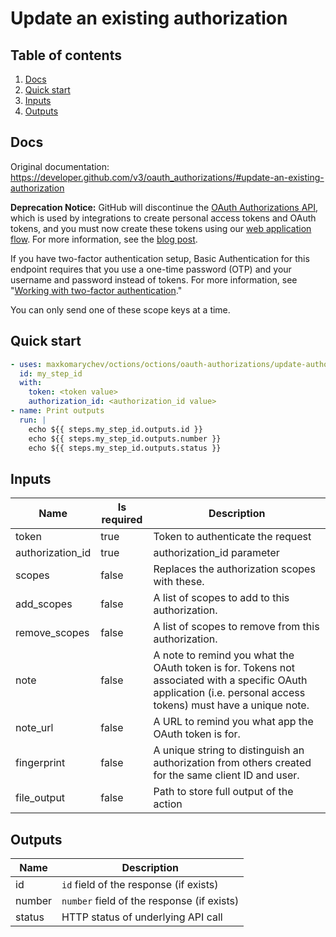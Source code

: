 # Update an existing authorization

## Table of contents

1. [Docs](#docs)
1. [Quick start](#quick-start)
1. [Inputs](#inputs)
1. [Outputs](#outputs)

<a name="quick-start" ></a>
## Docs

Original documentation: https://developer.github.com/v3/oauth_authorizations/#update-an-existing-authorization

**Deprecation Notice:** GitHub will discontinue the [OAuth Authorizations API](https://developer.github.com/v3/oauth_authorizations/), which is used by integrations to create personal access tokens and OAuth tokens, and you must now create these tokens using our [web application flow](https://developer.github.com/apps/building-oauth-apps/authorizing-oauth-apps/#web-application-flow). For more information, see the [blog post](https://developer.github.com/changes/2019-11-05-deprecated-passwords-and-authorizations-api).

If you have two-factor authentication setup, Basic Authentication for this endpoint requires that you use a one-time password (OTP) and your username and password instead of tokens. For more information, see "[Working with two-factor authentication](https://developer.github.com/v3/auth/#working-with-two-factor-authentication)."

You can only send one of these scope keys at a time.


<a name="quick start" ></a>
## Quick start

```yaml
- uses: maxkomarychev/octions/octions/oauth-authorizations/update-authorization@master
  id: my_step_id
  with:
    token: <token value>
    authorization_id: <authorization_id value>
- name: Print outputs
  run: |
    echo ${{ steps.my_step_id.outputs.id }}
    echo ${{ steps.my_step_id.outputs.number }}
    echo ${{ steps.my_step_id.outputs.status }}
```


<a name="inputs" ></a>
## Inputs

| Name | Is required | Description |
|---|---|---|
|token|true|Token to authenticate the request
|authorization_id|true|authorization_id parameter
|scopes|false|Replaces the authorization scopes with these.
|add_scopes|false|A list of scopes to add to this authorization.
|remove_scopes|false|A list of scopes to remove from this authorization.
|note|false|A note to remind you what the OAuth token is for. Tokens not associated with a specific OAuth application (i.e. personal access tokens) must have a unique note.
|note_url|false|A URL to remind you what app the OAuth token is for.
|fingerprint|false|A unique string to distinguish an authorization from others created for the same client ID and user.
|file_output|false|Path to store full output of the action

<a name="outputs" ></a>
## Outputs

| Name | Description |
|---|---|
|id|`id` field of the response (if exists)|
|number|`number` field of the response (if exists)|
|status|HTTP status of underlying API call|

